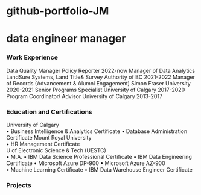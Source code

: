 # github-portfolio-JM
# data engineer manager

### Work Experience
Data Quality Manager
Policy Reporter 						2022-now
Manager of Data Analytics  
LandSure Systems, Land Title& Survey Authority of BC 	2021-2022
Manager of Records (Advancement & Alumni Engagement) 
Simon Fraser University 				2020-2021
Senior Programs Specialist
University of Calgary 					2017-2020
Program Coordinator/ Advisor 
University of Calgary 					2013-2017
 
### Education and Certifications
University of Calgary  
•	Business Intelligence & Analytics Certificate
•	Database Administration Certificate
Mount Royal University  
•	HR Management Certificate  
U of Electronic Science & Tech (UESTC)  
•	M.A. 
•	IBM Data Science Professional Certificate
•	IBM Data Engineering Certificate
•	Microsoft Azure DP-900 
•	Microsoft Azure AZ-900  
•	Machine Learning Certificate
•	IBM Data Warehouse Engineer Certificate 

### Projects
